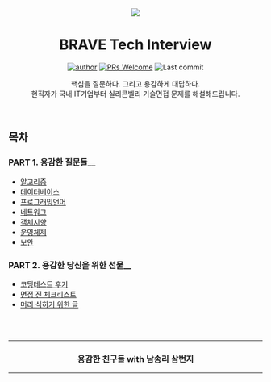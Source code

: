 <div align=center>

<img src="_raw/google-flat.png" />

# BRAVE Tech Interview

[![author](https://img.shields.io/badge/author-covenant-brightgreen.svg?style=flat-square)](https://covenant.tistory.com/)
[![PRs Welcome](https://img.shields.io/badge/PRs-welcome-brightgreen.svg?style=flat-square)](https://github.com/brave-people/Dev-Event/pulls)
![Last commit](https://img.shields.io/github/last-commit/brave-people/Dev-Event?style=flat-square)

핵심을 질문하다. 그리고 용감하게 대답하다. <br />
현직자가 국내 IT기업부터 실리콘벨리 기술면접 문제를 해설해드립니다.

</div>

<br />

## 목차

### PART 1. 용감한 질문들__
- [알고리즘](./contents/algorithm.md)
- [데이터베이스](./contents/database.md)
- [프로그래밍언어](./contents/language.md)
- [네트워크](./contents/network.md)
- [객체지향](./contents/oop.md)
- [운영체제](./contents/os.md)
- [보안](./contents/security.md)
### PART 2. 용감한 당신을 위한 선물__
- [코딩테스트 후기](./contents/codingTest.md)
- [면접 전 체크리스트](./contents/before30mins.md)
- [머리 식히기 위한 글](./contents/source.md)

<br />
<br />
<div align=center>
  <hr />
    <h3> 용감한 친구들 with 남송리 삼번지 </h3>
  <hr />
</div>
